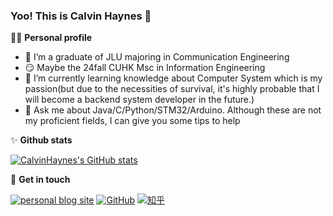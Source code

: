 ### Yoo! This is Calvin Haynes 👋


👨‍🎓 **Personal profile**
- 🔭 I’m a graduate of JLU majoring in Communication Engineering
- 😏 Maybe the 24fall CUHK Msc in Information Engineering
- 🌱 I’m currently learning  knowledge about Computer System which is my passion(but due to the necessities of survival, it's highly probable that I will become a backend system developer in the future.)
- 💬 Ask me about Java/C/Python/STM32/Arduino. Although these are not my proficient fields, I can give you some tips to help 

✨ **Github stats**  

[![CalvinHaynes's GitHub stats](https://github-readme-stats.vercel.app/api?username=calvinhaynes&hide=prs,contribs&show_icons=true&theme=nord)](https://github.com/dmaner/github-readme-stats)

:hankey: **Get in touch**

[![personal blog site](https://img.shields.io/badge/个人博客站-pink)](https://blog.calvinhaynes.top/)
[![GitHub](https://img.shields.io/badge/GitHub-grey?logo=github)](https://github.com/CalvinHaynes)
[![知乎](https://img.shields.io/badge/知乎-white?logo=zhihu)](https://www.zhihu.com/people/calvinhaynes)


